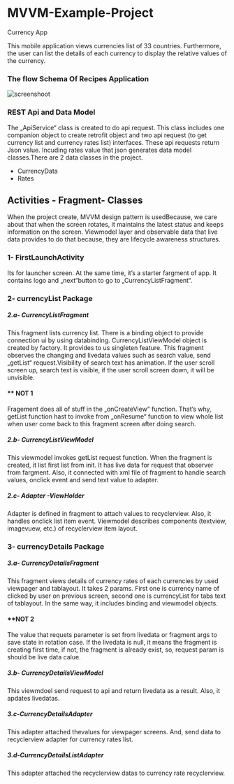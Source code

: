 # MVVM-Example-Project
Currency App

This mobile application views currencies list of 33 countries. Furthermore, the user can list the details of each currency to display the relative values of the currency.

###  The flow Schema Of Recipes Application

![screenshoot](https://user-images.githubusercontent.com/38051809/63983927-381a5d80-cac9-11e9-8dda-e3196b98b6cd.jpg)

###  REST Api and Data Model

The „ApiService“ class is created to do api request. This class includes one companion object to create retrofit object and two api request (to get currency list and currency rates list) interfaces. These api requests return Json value. Incuding rates value that json generates data model classes.There are 2 data classes in the project.

- CurrencyData
- Rates

## Activities - Fragment- Classes

When the project create, MVVM design pattern is usedBecause, we care about that when the screen rotates, it maintains the latest status and keeps information on the screen. Viewmodel layer and observable data that live data provides to do that because, they are
lifecycle awareness structures.

### 1- FirstLaunchActivity

Its for launcher screen. At the same time, it’s a starter fargment of app. It contains logo and „next“button to go to „CurrencyListFragment“.

### 2- currencyList Package
##### 2.a- CurrencyListFragment

This fragment lists currency list. There is a binding object to provide connection ui by using databinding. CurrencyListViewModel object is created by factory. It provides to us singleten feature. This fragment observes the changing and livedata values such as search value, send „getList“ request.Visibility of search text has animation. If the user scroll screen up, search text is visible, if
the user scroll screen down, it will be unvisible.

#### ** NOT 1 

Fragement does all of stuff in the „onCreateView“ function. That’s why, getList function hast to invoke from „onResume“ function to view whole list when user come back to this fragment screen after doing search.

 ##### 2.b- CurrencyListViewModel
 
This viewmodel invokes getList request function. When the fragment is created, it list first list from init. It has live data for request that observer from fargment. Also, it connected with xml file of fragment to handle search values, onclick event and send text
value to adapter.

 ##### 2.c- Adapter -ViewHolder
 
 Adapter is defined in fragment to attach values to recyclerview. Also, it handles onclick list item event. Viewmodel describes components (textview, imagevuew, etc.) of recyclerview item layout.
 
### 3- currencyDetails Package
##### 3.a- CurrencyDetailsFragment

This fragment views details of currency rates of each currencies by used viewpager and tablayout. It takes 2 params. First one is currency name of clicked by user on previous screen, second one is currencyList for tabs text of tablayout. In the same way, it includes
binding and viewmodel objects.

#### **NOT 2 

The value that requets parameter is set from livedata or fragment args to save state in rotation case. If the livedata is null, it means the fragment is creating first time, if not, the fragment is already exist, so, request param is should be live data calue.

##### 3.b- CurrencyDetailsViewModel
 
 This viewmdoel send request to api and return livedata as a result. Also, it apdates livedatas.
 
#####  3.c-CurrencyDetailsAdapter

This adapter attached thevalues for viewpager screens. And, send data to recyclerview adapter for currency rates list.

##### 3.d-CurrencyDetailsListAdapter

 This adapter attached the recyclerview datas to currency rate recyclerview.

